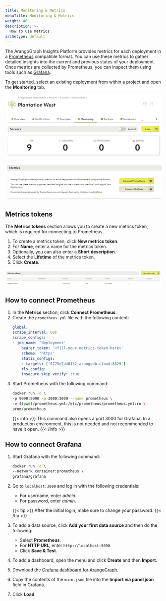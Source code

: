 ```yaml
---
title: Monitoring & Metrics
menuTitle: Monitoring & Metrics
weight: 40
description: >-
  How to use metrics
archetype: default
---
```

The ArangoGraph Insights Platform provides metrics for each deployment in a 
[Prometheus](https://prometheus.io/)
compatible format.
You can use these metrics to gather detailed insights into the current
and previous states of your deployment.
Once metrics are collected by Prometheus, you can inspect them using tools
such as [Grafana](https://grafana.com/oss/grafana/).

To get started, select an existing deployment from within a project and
open the **Monitoring** tab. 

![ArangoGraph Monitoring tab](../../../images/arangograph-monitoring-tab.png)

![ArangoGraph Connect Metrics Section](../../../images/arangograph-connect-metrics-section.png)

## Metrics tokens

The **Metrics tokens** section allows you to create a new metrics token,
which is required for connecting to Prometheus.

1. To create a metrics token, click **New metrics token**.
2. For **Name**, enter a name for the metrics token.
3. Optionally, you can also enter a **Short description**.
4. Select the **Lifetime** of the metrics token. 
5. Click **Create**.

![ArangoGraph Metrics Tokens](../../../images/arangograph-metrics-token.png)

## How to connect Prometheus

1. In the **Metrics** section, click **Connect Prometheus**.
2. Create the `prometheus.yml` file with the following content:
   ```yaml
   global:
   scrape_interval: 60s
   scrape_configs:
   - job_name: 'deployment'
       bearer_token: '<fill-your-metrics-token-here>'
       scheme: 'https'
       static_configs:
       - targets: ['6775e7d48152.arangodb.cloud:8829']
       tls_config:
       insecure_skip_verify: true
   ```
3. Start Prometheus with the following command:
   ```sh
   docker run -d \
   -p 9090:9090 -p 3000:3000 --name prometheus \
   -v $(pwd)/prometheus.yml:/etc/prometheus/prometheus.yml:ro \
   prom/prometheus
   ```
   {{< info >}}
   This command also opens a port 3000 for Grafana. In a production environment,
   this is not needed and not recommended to have it open.
   {{< /info >}}

## How to connect Grafana

1. Start Grafana with the following command:
   ```sh
   docker run -d \
   --network container:prometheus \
   grafana/grafana
   ```  
2. Go to `localhost:3000` and log in with the following credentials:
   - For username, enter *admin*.
   - For password, enter *admin*. 

    {{< tip >}}
    After the initial login, make sure to change your password.
    {{< /tip >}}

3. To add a data source, click **Add your first data source** and then do the following:
   - Select **Prometheus**.
   - For **HTTP URL**, enter `http://localhost:9090`.
   - Click **Save & Test**.      
4. To add a dashboard, open the menu and click **Create** and then **Import**.
5. Download the [Grafana dashboard for ArangoGraph](https://github.com/arangodb-managed/grafana-dashboards).
6. Copy the contents of the `main.json` file into the **Import via panel json** field in Grafana.
7. Click **Load**.
